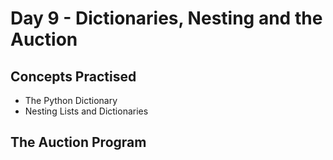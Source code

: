 # Day 9 - Dictionaries, Nesting and the Auction
## Concepts Practised
- The Python Dictionary
- Nesting Lists and Dictionaries
## The Auction Program